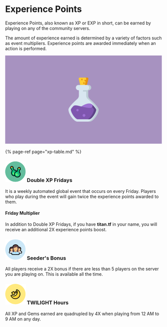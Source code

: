 # Experience Points

Experience Points, also known as XP or EXP in short, can be earned by playing on any of the community servers.

The amount of experience earned is determined by a variety of factors such as event multipliers. Experience points are awarded immediately when an action is performed.

![](../../.gitbook/assets/xp_banner.png)

{% page-ref page="xp-table.md" %}

### ![](../../.gitbook/assets/doublexp.png) Double XP Fridays

It is a weekly automated global event that occurs on every Friday. Players who play during the event will gain twice the experience points awarded to them.

#### Friday Multiplier

In addition to Double XP Fridays, if you have **titan.tf** in your name, you will receive an additional 2X experience points boost.

### ![](../../.gitbook/assets/users.png) Seeder's Bonus

All players receive a 2X bonus if there are less than 5 players on the server you are playing on. This is available all the time.

### ![](../../.gitbook/assets/twilight.png) TWILIGHT Hours

All XP and Gems earned are quadrupled by 4X when playing from 12 AM to 9 AM on any day.

